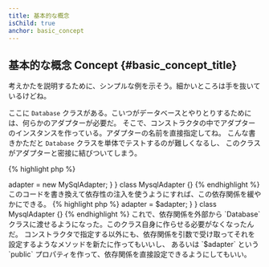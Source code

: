 ```yaml
---
title: 基本的な概念
isChild: true
anchor: basic_concept
---
```


## 基本的な概念 Concept {#basic_concept_title}

考えかたを説明するために、シンプルな例を示そう。細かいところは手を抜いているけどね。

ここに `Database` クラスがある。こいつがデータベースとやりとりするためには、何らかのアダプターが必要だ。
そこで、コンストラクタの中でアダプターのインスタンスを作っている。アダプターの名前を直接指定してね。
こんな書きかただと `Database` クラスを単体でテストするのが難しくなるし、
このクラスがアダプターと密接に結びついてしまう。

{% highlight php %}
<?php
namespace Database;

class Database
{
    protected $adapter;

    public function __construct()
    {
        $this->adapter = new MySqlAdapter;
    }
}

class MysqlAdapter {}
{% endhighlight %}

このコードを書き換えて依存性の注入を使うようにすれば、この依存関係を緩やかにできる。

{% highlight php %}
<?php
namespace Database;

class Database
{
    protected $adapter;

    public function __construct(MySqlAdapter $adapter)
    {
        $this->adapter = $adapter;
    }
}

class MysqlAdapter {}
{% endhighlight %}

これで、依存関係を外部から `Database` クラスに渡せるようになった。このクラス自身に作らせる必要がなくなったんだ。
コンストラクタで指定する以外にも、依存関係を引数で受け取ってそれを設定するようなメソッドを新たに作ってもいいし、
あるいは `$adapter` という `public` プロパティを作って、依存関係を直接設定できるようにしてもいい。
